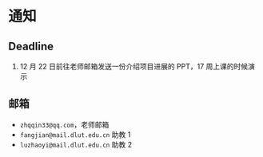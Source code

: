  # 通知

## Deadline

1. 12 月 22 日前往老师邮箱发送一份介绍项目进展的 PPT，17 周上课的时候演示

## 邮箱
- `zhqqin33@qq.com`，老师邮箱
- `fangjian@mail.dlut.edu.cn` 助教 1
- `luzhaoyi@mail.dlut.edu.cn` 助教 2
